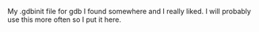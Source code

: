 My .gdbinit file for gdb I found somewhere and I really liked. I will probably use this more often so I put it here.
